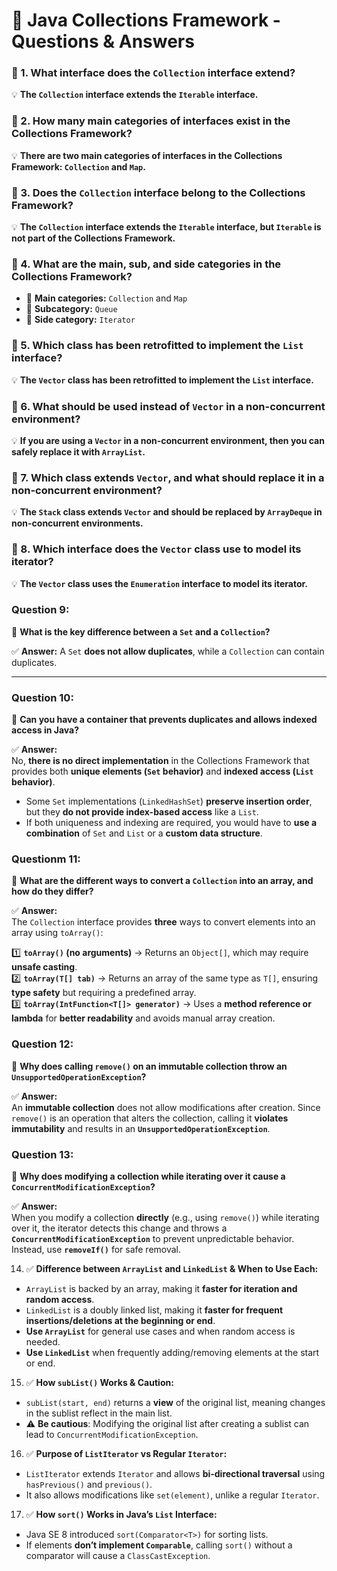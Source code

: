 # 📝 Java Collections Framework - Questions & Answers  

### 🔹 1. What interface does the `Collection` interface extend?  
💡 **The `Collection` interface extends the `Iterable` interface.**  

### 🔹 2. How many main categories of interfaces exist in the Collections Framework?  
💡 **There are two main categories of interfaces in the Collections Framework: `Collection` and `Map`.**  

### 🔹 3. Does the `Collection` interface belong to the Collections Framework?  
💡 **The `Collection` interface extends the `Iterable` interface, but `Iterable` is not part of the Collections Framework.**  

### 🔹 4. What are the main, sub, and side categories in the Collections Framework?  
- 🔹 **Main categories:** `Collection` and `Map`  
- 🔹 **Subcategory:** `Queue`  
- 🔹 **Side category:** `Iterator`  

### 🔹 5. Which class has been retrofitted to implement the `List` interface?  
💡 **The `Vector` class has been retrofitted to implement the `List` interface.**  

### 🔹 6. What should be used instead of `Vector` in a non-concurrent environment?  
💡 **If you are using a `Vector` in a non-concurrent environment, then you can safely replace it with `ArrayList`.**  

### 🔹 7. Which class extends `Vector`, and what should replace it in a non-concurrent environment?  
💡 **The `Stack` class extends `Vector` and should be replaced by `ArrayDeque` in non-concurrent environments.**  

### 🔹 8. Which interface does the `Vector` class use to model its iterator?  
💡 **The `Vector` class uses the `Enumeration` interface to model its iterator.** 

### **Question 9:**  
🔹 **What is the key difference between a `Set` and a `Collection`?**  

✅ **Answer:** A `Set` **does not allow duplicates**, while a `Collection` can contain duplicates.  

---

### **Question 10:**  
🔹 **Can you have a container that prevents duplicates and allows indexed access in Java?**  

✅ **Answer:**  
No, **there is no direct implementation** in the Collections Framework that provides both **unique elements (`Set` behavior)** and **indexed access (`List` behavior)**.  
- Some `Set` implementations (`LinkedHashSet`) **preserve insertion order**, but they **do not provide index-based access** like a `List`.  
- If both uniqueness and indexing are required, you would have to **use a combination** of `Set` and `List` or a **custom data structure**.

### **Questionm 11:**  
🔹 **What are the different ways to convert a `Collection` into an array, and how do they differ?**  

✅ **Answer:**  
The `Collection` interface provides **three** ways to convert elements into an array using `toArray()`:  

1️⃣ **`toArray()` (no arguments)** → Returns an `Object[]`, which may require **unsafe casting**.  
2️⃣ **`toArray(T[] tab)`** → Returns an array of the same type as `T[]`, ensuring **type safety** but requiring a predefined array.  
3️⃣ **`toArray(IntFunction<T[]> generator)`** → Uses a **method reference or lambda** for **better readability** and avoids manual array creation.

### **Question 12:**  
🔹 **Why does calling `remove()` on an immutable collection throw an `UnsupportedOperationException`?**  

✅ **Answer:**  
An **immutable collection** does not allow modifications after creation. Since `remove()` is an operation that alters the collection, calling it **violates immutability** and results in an **`UnsupportedOperationException`**.

### **Question 13:**  
🔹 **Why does modifying a collection while iterating over it cause a `ConcurrentModificationException`?**  

✅ **Answer:**  
When you modify a collection **directly** (e.g., using `remove()`) while iterating over it, the iterator detects this change and throws a **`ConcurrentModificationException`** to prevent unpredictable behavior. Instead, use **`removeIf()`** for safe removal.



14. ✅ **Difference between `ArrayList` and `LinkedList` & When to Use Each:**  
   - `ArrayList` is backed by an array, making it **faster for iteration and random access**.  
   - `LinkedList` is a doubly linked list, making it **faster for frequent insertions/deletions at the beginning or end**.  
   - **Use `ArrayList`** for general use cases and when random access is needed.  
   - **Use `LinkedList`** when frequently adding/removing elements at the start or end.  

15. ✅ **How `subList()` Works & Caution:**  
   - `subList(start, end)` returns a **view** of the original list, meaning changes in the sublist reflect in the main list.  
   - ⚠️ **Be cautious**: Modifying the original list after creating a sublist can lead to `ConcurrentModificationException`.  

16. ✅ **Purpose of `ListIterator` vs Regular `Iterator`:**  
   - `ListIterator` extends `Iterator` and allows **bi-directional traversal** using `hasPrevious()` and `previous()`.  
   - It also allows modifications like `set(element)`, unlike a regular `Iterator`.  

17. ✅ **How `sort()` Works in Java’s `List` Interface:**  
   - Java SE 8 introduced `sort(Comparator<T>)` for sorting lists.  
   - If elements **don’t implement `Comparable`**, calling `sort()` without a comparator will cause a `ClassCastException`.  


